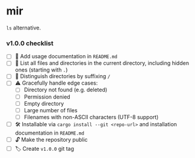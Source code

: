 # mir
`ls` alternative.

### v1.0.0 checklist

- [ ] 📄 Add usage documentation in `README.md`
- [ ] 📂 List all files and directories in the current directory, including hidden ones (starting with `.`)
- [ ] 📂 Distinguish directories by suffixing `/`
- [ ] ⚠️ Gracefully handle edge cases:
  - [ ] Directory not found (e.g. deleted)
  - [ ] Permission denied
  - [ ] Empty directory
  - [ ] Large number of files
  - [ ] Filenames with non-ASCII characters (UTF-8 support)

- [ ] 🛠️ Installable via `cargo install --git <repo-url>` and installation documentation in `README.md`
- [ ] 🔓 Make the repository public
- [ ] 🏷️ Create `v1.0.0` git tag
